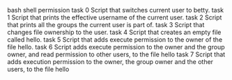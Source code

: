 bash shell permission
task 0 Script that switches current user to betty.
task 1 Script that prints the effective username of the current user.
task 2 Script that prints all the groups the current user is part of.
task 3 Script that changes file ownership to the user.
task 4 Script that creates an empty file called hello.
task 5 Script that adds execute permission to the owner of the file hello.
task 6 Script adds execute permission to the owner and the group owner, and read permission to other users, to the file hello
task 7 Script that adds execution permission to the owner, the group owner and the other users, to the file hello
